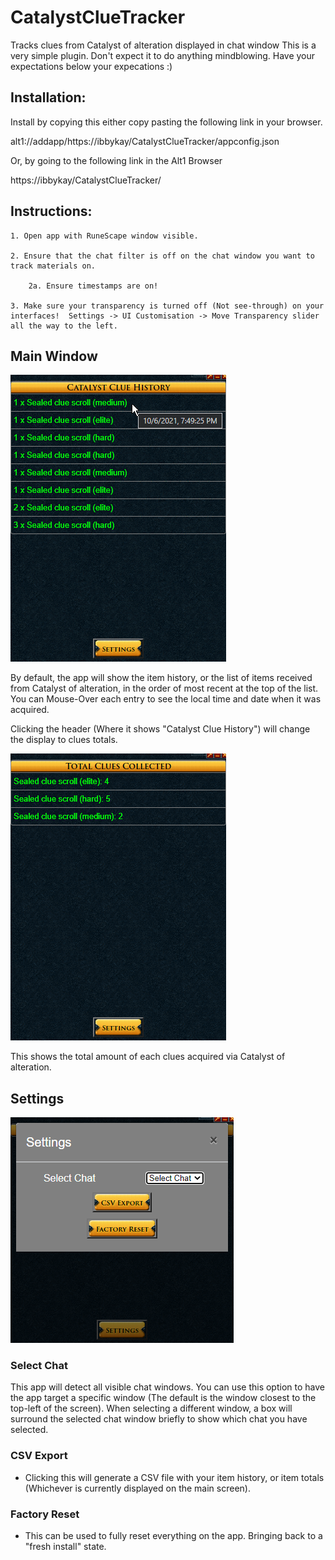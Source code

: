 # CatalystClueTracker
Tracks clues from Catalyst of alteration displayed in chat window
This is a very simple plugin. Don't expect it to do anything mindblowing. 
Have your expectations below your expecations :) 
## Installation:

Install by copying this either copy pasting the following link in your browser.

alt1://addapp/https://ibbykay/CatalystClueTracker/appconfig.json

Or, by going to the following link in the Alt1 Browser

https://ibbykay/CatalystClueTracker/

## Instructions:

    1. Open app with RuneScape window visible.

    2. Ensure that the chat filter is off on the chat window you want to track materials on.

        2a. Ensure timestamps are on!

    3. Make sure your transparency is turned off (Not see-through) on your interfaces!  Settings -> UI Customisation -> Move Transparency slider all the way to the left.

## Main Window

![menu](/readme-assets/ClueHistory.png)

By default, the app will show the item history, or the list of items received from Catalyst of alteration, in the order of most recent at the top of the list. You can Mouse-Over each entry to see the local time and date when it was acquired.

Clicking the header (Where it shows "Catalyst Clue History") will change the display to clues totals.

![menu](/readme-assets/ClueTotals.png?)

This shows the total amount of each clues acquired via Catalyst of alteration.

## Settings

![menu](/readme-assets/menu.png)

### Select Chat

This app will detect all visible chat windows. You can use this option to have the app target a specific window (The default is the window closest to the top-left of the screen). When selecting a different window, a box will surround the selected chat window briefly to show which chat you have selected.

### CSV Export

- Clicking this will generate a CSV file with your item history, or item totals (Whichever is currently displayed on the main screen).

### Factory Reset

- This can be used to fully reset everything on the app. Bringing back to a "fresh install" state.

